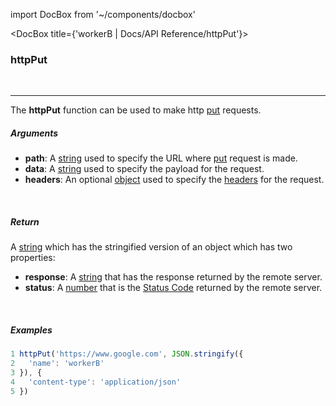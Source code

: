 import DocBox from '~/components/docbox'

<DocBox title={'workerB | Docs/API Reference/httpPut'}>

### **httpPut**
<br/>
<hr/>

The **httpPut** function can be used to make http [put](https://developer.mozilla.org/en-US/docs/Web/HTTP/Methods/PUT) requests.
<br/>

##### Arguments

-   **path**: A [string](https://developer.mozilla.org/docs/Web/JavaScript/Reference/Global_Objects/String) used to specify the URL where [put](https://developer.mozilla.org/en-US/docs/Web/HTTP/Methods/PUT) request is made.
-   **data**: A [string](https://developer.mozilla.org/docs/Web/JavaScript/Reference/Global_Objects/String) used to specify the payload for the request.
-   **headers**: An optional [object](https://developer.mozilla.org/docs/Web/JavaScript/Reference/Global_Objects/Object) used to specify the [headers](https://developer.mozilla.org/en-US/docs/Glossary/HTTP_header) for the request.

<br/>

##### Return

A [string](https://developer.mozilla.org/docs/Web/JavaScript/Reference/Global_Objects/String) which has the stringified version of an object which has two properties:
-  **response**: A [string](https://developer.mozilla.org/docs/Web/JavaScript/Reference/Global_Objects/String) that has the response returned by the remote server.
-  **status**: A [number](https://developer.mozilla.org/docs/Web/JavaScript/Reference/Global_Objects/Number) that is the [Status Code](https://developer.mozilla.org/en-US/docs/Web/HTTP/Status) returned by the remote server.

<br/>

##### Examples

```javascript
1 httpPut('https://www.google.com', JSON.stringify({ 
2   'name': 'workerB' 
3 }), {
4   'content-type': 'application/json'
5 })
```

</DocBox>